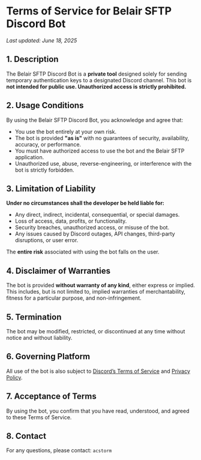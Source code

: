 # Terms of Service for Belair SFTP Discord Bot

_Last updated: June 18, 2025_

## 1. Description
The Belair SFTP Discord Bot is a **private tool** designed solely for sending temporary authentication keys to a designated Discord channel. This bot is **not intended for public use. Unauthorized access is strictly prohibited.**

## 2. Usage Conditions
By using the Belair SFTP Discord Bot, you acknowledge and agree that:
- You use the bot entirely at your own risk.
- The bot is provided **"as is"** with no guarantees of security, availability, accuracy, or performance.
- You must have authorized access to use the bot and the Belair SFTP application.
- Unauthorized use, abuse, reverse-engineering, or interference with the bot is strictly forbidden.

## 3. Limitation of Liability
**Under no circumstances shall the developer be held liable for:**
- Any direct, indirect, incidental, consequential, or special damages.
- Loss of access, data, profits, or functionality.
- Security breaches, unauthorized access, or misuse of the bot.
- Any issues caused by Discord outages, API changes, third-party disruptions, or user error.

The **entire risk** associated with using the bot falls on the user.

## 4. Disclaimer of Warranties
The bot is provided **without warranty of any kind**, either express or implied. This includes, but is not limited to, implied warranties of merchantability, fitness for a particular purpose, and non-infringement.

## 5. Termination
The bot may be modified, restricted, or discontinued at any time without notice and without liability.

## 6. Governing Platform
All use of the bot is also subject to [Discord’s Terms of Service](https://discord.com/terms) and [Privacy Policy](https://discord.com/privacy).

## 7. Acceptance of Terms
By using the bot, you confirm that you have read, understood, and agreed to these Terms of Service.

## 8. Contact
For any questions, please contact: `acstorm`
